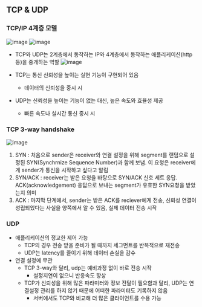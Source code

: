 ## TCP & UDP

### TCP/IP 4계층 모델
![image](https://user-images.githubusercontent.com/102513932/193191699-25462209-94c9-4e04-87b4-577ec0a30daf.png)
![image](https://user-images.githubusercontent.com/102513932/193173323-c62f98b1-8b6b-4415-9b57-d71990d2d0cd.png)

- TCP와 UDP는 2계층에서 동작하는 IP와 4계층에서 동작하는 애플리케이션(http 등)을 중개하는 역할
![image](https://user-images.githubusercontent.com/102513932/193192066-a4d2534e-7922-4182-8a05-68c5f623ff86.png)

- TCP는 통신 신뢰성을 높이는 실현 기능이 구현되어 있음
  - 데이터의 신뢰성을 중시 시
- UDP는 신뢰성을 높이는 기능이 없는 대신, 높은 속도와 효율성 제공
  - 빠른 속도나 실시간 통신 중시 시

### TCP 3-way handshake
![image](https://user-images.githubusercontent.com/102513932/193192730-4a73d4fe-fa01-48f8-a501-8c95a7a46a73.png)
1. SYN : 처음으로 sender은 receiver와 연결 설정을 위해 segment를 랜덤으로 설정된 SYN(Synchrnize Sequence Number)과 함께 보냄. 이 요청은 receiver에게 sender가 통신을 시작하고 싶다고 알림
2. SYN/ACK : receiver는 받은 요청을 바탕으로 SYN/ACK 신호 세트 응답. ACK(acknowledgement) 응답으로 보내는 segment가 유효한 SYN요청을 받았는지 의미
3. ACK : 마지막 단계에서, sender는 받은 ACK를 reciever에게 전송, 신뢰성 연결이 성립되었다는 사실을 양쪽에서 알 수 있음, 실제 데이터 전송 시작

### UDP
- 애플리케이션의 정교한 제어 가능
  - TCP의 경우 전송 받을 준비가 될 때까지 세그먼트를 반복적으로 재전송
  - UDP는 latency를 줄이기 위해 데이터 손실을 감수
- 연결 설정에 무관
  - TCP 3-way와 달리, udp는 예비과정 없이 바로 전송 시작
    - 설정지연이 없으니 반응속도 향상
  - TCP가 신뢰성을 위해 많은 파라미터와 정보 전달이 필요함과 달리, UDP는 연결설정 관리를 하지 않기 때문에 어떠한 파라미터도 기록하지 않음
    - 서버에서도 TCP와 비교해 더 많은 클라이언트를 수용 가능